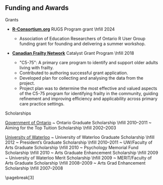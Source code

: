 ## Funding and Awards

Grants

* **[R-Consortium.org](https://www.r-consortium.org/all-projects/r-user-group-support-program)**  RUGS Program grant \hfill 2024
  + Association of Education Researchers of Ontario R User Group funding grant for founding and delivering a summer workshop.


* **[Canadian Frailty Network](https://www.cfn-nce.ca/project/cat2018-19/)** Catalyst Grant Program \hfill 2018
  + "C5-75": A primary care program to identify and support older adults living with frailty.   
  + Contributed to authoring successful grant application.
  + Developed plan for collecting and analysing the data from the project.
  + Project plan was to determine the most effective and valued aspects of the C5-75 program for identifying frailty in the community, guiding refinement and improving efficiency and applicability across primary care practice settings.

Scholarships

[Government of Ontario](http://www.uwaterloo.ca)
  ~ Ontario Graduate Scholarship \hfill 2010–2011
  ~ Aiming for the Top Tuition Scholarship \hfill 2002–2003

[University of Waterloo](http://www.uwaterloo.ca)
  ~ University of Waterloo Graduate Scholarship \hfill 2012
  ~ President’s Graduate Scholarship \hfill 2010–2011
  ~ UW/Faculty of Arts Graduate Scholarship \hfill 2010
  ~ Psychology Memorial Fund Scholarship \hfill 2010
  ~ Arts Graduate Enhancement Scholarship \hfill 2009
  ~ University of Waterloo Merit Scholarship \hfill 2009
  ~ MERIT/Faculty of Arts Graduate Scholarship \hfill 2008–2009
  ~ Arts Grad Enhancement Scholarship \hfill 2007–2008


\pagebreak[3]
